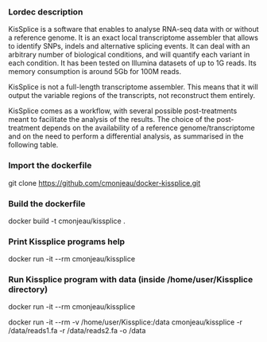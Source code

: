 ### Lordec description ###

KisSplice is a software that enables to analyse RNA-seq data with or without a reference genome. It is an exact local transcriptome assembler that allows to identify SNPs, indels and alternative splicing events. It can deal with an arbitrary number of biological conditions, and will quantify each variant in each condition. It has been tested on Illumina datasets of up to 1G reads. Its memory consumption is around 5Gb for 100M reads.

KisSplice is not a full-length transcriptome assembler. This means that it will output the variable regions of the transcripts, not reconstruct them entirely.

KisSplice comes as a workflow, with several possible post-treatments meant to facilitate the analysis of the results. The choice of the post-treatment depends on the availability of a reference genome/transcriptome and on the need to perform a differential analysis, as summarised in the following table. 

### Import the dockerfile ###

git clone https://github.com/cmonjeau/docker-kissplice.git

### Build the dockerfile ###

docker build -t cmonjeau/kissplice .

### Print Kissplice programs help ###

docker run -it --rm cmonjeau/kissplice

### Run Kissplice program with data (inside /home/user/Kissplice directory)

docker run -it --rm cmonjeau/kissplice

docker run -it --rm -v /home/user/Kissplice:/data cmonjeau/kissplice -r /data/reads1.fa -r /data/reads2.fa -o /data

